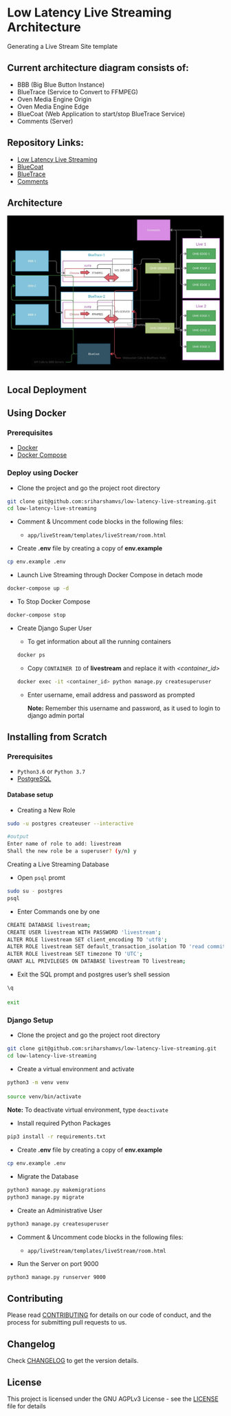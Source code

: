 # Low Latency Live Streaming Architecture

Generating a Live Stream Site template

## Current architecture diagram consists of:
- BBB (Big Blue Button Instance)
- BlueTrace (Service to Convert to FFMPEG)
- Oven Media Engine Origin
- Oven Media Engine Edge
- BlueCoat (Web Application to start/stop BlueTrace Service)
- Comments (Server)

## Repository Links:
- [Low Latency Live Streaming](https://github.com/sriharshamvs/low-latency-live-streaming)
- [BlueCoat](https://github.com/sriharshamvs/BlueCoat)
- [BlueTrace](https://github.com/sriharshamvs/BlueTrace)
- [Comments](https://github.com/sriharshamvs/live-stream-comments)


## Architecture

![Low Latency Live Streaming](https://github.com/sriharshamvs/low-latency-live-streaming/blob/main/Architecture.jpg)

## Local Deployment

## Using Docker

### Prerequisites

- [Docker](https://docs.docker.com/engine/install/debian/)
- [Docker Compose](https://docs.docker.com/compose/install/)

### Deploy using Docker

- Clone the project and go the project root directory

```bash
git clone git@github.com:sriharshamvs/low-latency-live-streaming.git
cd low-latency-live-streaming
```

- Comment & Uncomment code blocks in the following files:

  - `app/liveStream/templates/liveStream/room.html`

- Create **.env** file by creating a copy of **env.example**

```bash
cp env.example .env
```

- Launch Live Streaming through Docker Compose in detach mode

```bash
docker-compose up -d
```

- To Stop Docker Compose

```bash
docker-compose stop
```

- Create Django Super User

  - To get information about all the running containers

  ```bash
  docker ps
  ```

  - Copy `CONTAINER ID` of **livestream** and replace it with _<container_id>_

  ```bash
  docker exec -it <container_id> python manage.py createsuperuser
  ```

  - Enter username, email address and password as prompted

    **Note:** Remember this username and password, as it used to login to django admin portal

## Installing from Scratch

### Prerequisites

- `Python3.6` or `Python 3.7`
- [PostgreSQL](https://www.postgresql.org/download/linux/debian/)

#### Database setup

- Creating a New Role

```bash
sudo -u postgres createuser --interactive
```

```bash
#output
Enter name of role to add: livestream
Shall the new role be a superuser? (y/n) y
```

Creating a Live Streaming Database

- Open `psql` promt

```bash
sudo su - postgres
psql
```

- Enter Commands one by one

```bash
CREATE DATABASE livestream;
CREATE USER livestream WITH PASSWORD 'livestream';
ALTER ROLE livestream SET client_encoding TO 'utf8';
ALTER ROLE livestream SET default_transaction_isolation TO 'read committed';
ALTER ROLE livestream SET timezone TO 'UTC';
GRANT ALL PRIVILEGES ON DATABASE livestream TO livestream;
```

- Exit the SQL prompt and postgres user’s shell session

```bash
\q

exit
```

### Django Setup

- Clone the project and go the project root directory

```bash
git clone git@github.com:sriharshamvs/low-latency-live-streaming.git
cd low-latency-live-streaming
```

- Create a virtual environment and activate

```bash
python3 -m venv venv

source venv/bin/activate
```

**Note:** To deactivate virtual environment, type `deactivate`

- Install required Python Packages

```bash
pip3 install -r requirements.txt
```

- Create **.env** file by creating a copy of **env.example**

```bash
cp env.example .env
```

- Migrate the Database

```bash
python3 manage.py makemigrations
python3 manage.py migrate
```

- Create an Administrative User

```bash
python3 manage.py createsuperuser
```

- Comment & Uncomment code blocks in the following files:

  - `app/liveStream/templates/liveStream/room.html`

- Run the Server on port 9000

```bash
python3 manage.py runserver 9000
```

## Contributing

Please read [CONTRIBUTING](CONTRIBUTING.md) for details on our code of conduct, and the process for submitting pull requests to us.

## Changelog

Check [CHANGELOG](CHANGELOG.md) to get the version details.

## License

This project is licensed under the GNU AGPLv3 License - see the [LICENSE](LICENSE) file for details
